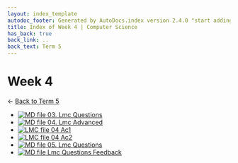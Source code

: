 ```yaml
---
layout: index_template
autodoc_footer: Generated by AutoDocs.index version 2.4.0 "start adding backlinks" ⓒ Starwort, 2020
title: Index of Week 4 | Computer Science
has_back: true
back_link: ..
back_text: Term 5
---
```


# **Week 4**

← [Back to Term 5](..)

- [![MD file](https://img.icons8.com/windows/512/03dac6/regular-document.png) 03. Lmc Questions](./03._lmc_questions.html)
- [![MD file](https://img.icons8.com/windows/512/03dac6/regular-document.png) 04. Lmc Advanced](./04._lmc_advanced.html)
- [![LMC file](https://starwort.github.io/computer-science/icon-lmc.png) 04 Ac1](./04_ac1.lmc)
- [![LMC file](https://starwort.github.io/computer-science/icon-lmc.png) 04 Ac2](./04_ac2.lmc)
- [![MD file](https://img.icons8.com/windows/512/03dac6/regular-document.png) 05. Lmc Questions](./05._lmc_questions.html)
- [![MD file](https://img.icons8.com/windows/512/03dac6/regular-document.png) Lmc Questions Feedback](./lmc_questions_feedback.html)
